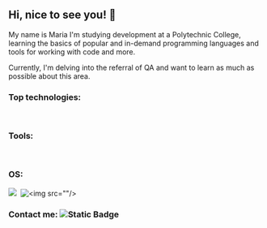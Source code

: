 ## Hi, nice to see you! 👋

My name is Maria I'm studying development at a Polytechnic College, learning the basics of popular and in-demand programming languages and tools for working with code and more.

Currently, I'm delving into the referral of QA and want to learn as much as possible about this area.

### Top technologies:
![<img src="{https://img.shields.io/badge/C%23-239120?style=for-the-badge&logo=csharp&logoColor=white}" />](https://img.shields.io/badge/C%23-239120?style=for-the-badge&logo=csharp&logoColor=white)
![<img src="{https://img.shields.io/badge/HTML5-E34F26?style=for-the-badge&logo=html5&logoColor=white}" />](https://img.shields.io/badge/HTML5-E34F26?style=for-the-badge&logo=html5&logoColor=white)
![<img src="{https://img.shields.io/badge/CSS3-1572B6?style=for-the-badge&logo=css3&logoColor=white}" />](https://img.shields.io/badge/CSS3-1572B6?style=for-the-badge&logo=css3&logoColor=white)
![<img src="{https://img.shields.io/badge/JavaScript-323330?style=for-the-badge&logo=javascript&logoColor=F7DF1E}" />](https://img.shields.io/badge/JavaScript-323330?style=for-the-badge&logo=javascript&logoColor=F7DF1E)
![<img src="{https://img.shields.io/badge/PHP-777BB4?style=for-the-badge&logo=php&logoColor=white}" />](https://img.shields.io/badge/PHP-777BB4?style=for-the-badge&logo=php&logoColor=white)
![<img src="{https://img.shields.io/badge/Sqlite-003B57?style=for-the-badge&logo=sqlite&logoColor=white}" />](https://img.shields.io/badge/Sqlite-003B57?style=for-the-badge&logo=sqlite&logoColor=white)



### Tools:
![<img src="{https://img.shields.io/badge/GitHub-100000?style=for-the-badge&amp;logo=github&amp;logoColor=white}"/>](https://img.shields.io/badge/GitHub-100000?style=for-the-badge&logo=github&logoColor=white)
![<img src="{https://img.shields.io/badge/Microsoft_Office-D83B01?style=for-the-badge&logo=microsoft-office&logoColor=white}" />](https://img.shields.io/badge/Microsoft_Office-D83B01?style=for-the-badge&logo=microsoft-office&logoColor=white)
![<img src="{https://img.shields.io/badge/VSCode-0078D4?style=for-the-badge&logo=visual%20studio%20code&logoColor=white}" />](https://img.shields.io/badge/VSCode-0078D4?style=for-the-badge&logo=visual%20studio%20code&logoColor=white)
![<img src="{https://img.shields.io/badge/Visual_Studio-5C2D91?style=for-the-badge&logo=visual%20studio&logoColor=white}" />](https://img.shields.io/badge/Visual_Studio-5C2D91?style=for-the-badge&logo=visual%20studio&logoColor=white)
![<img src="{http://img.shields.io/badge/-PHPStorm-181717?style=for-the-badge&logo=phpstorm&logoColor=white}" />](http://img.shields.io/badge/-PHPStorm-181717?style=for-the-badge&logo=phpstorm&logoColor=white)



### OS:
![<img src="{https://img.shields.io/badge/Ubuntu-E95420?style=for-the-badge&amp;amp;amp;logo=ubuntu&amp;amp;amp;logoColor=white}"/> ](https://img.shields.io/badge/Ubuntu-E95420?style=for-the-badge&logo=ubuntu&logoColor=white)
![<img src="{https://img.shields.io/badge/Windows-0078D6?style=for-the-badge&amp;logo=windows&amp;logoColor=white}"/>](https://img.shields.io/badge/Windows-0078D6?style=for-the-badge&logo=windows&logoColor=white)
![<img src="<img src="https://img.shields.io/badge/mac%20os-000000?style=for-the-badge&logo=apple&logoColor=white" />"/>](https://img.shields.io/badge/mac%20os-000000?style=for-the-badge&logo=apple&logoColor=white)


### Contact me: ![Static Badge](https://img.shields.io/badge/Mail-e74c3c?style=flat&logo=Gmail&logoColor=white&color=e74c3c&link=mailto%3Asqqqlll777%40gmail.com)





